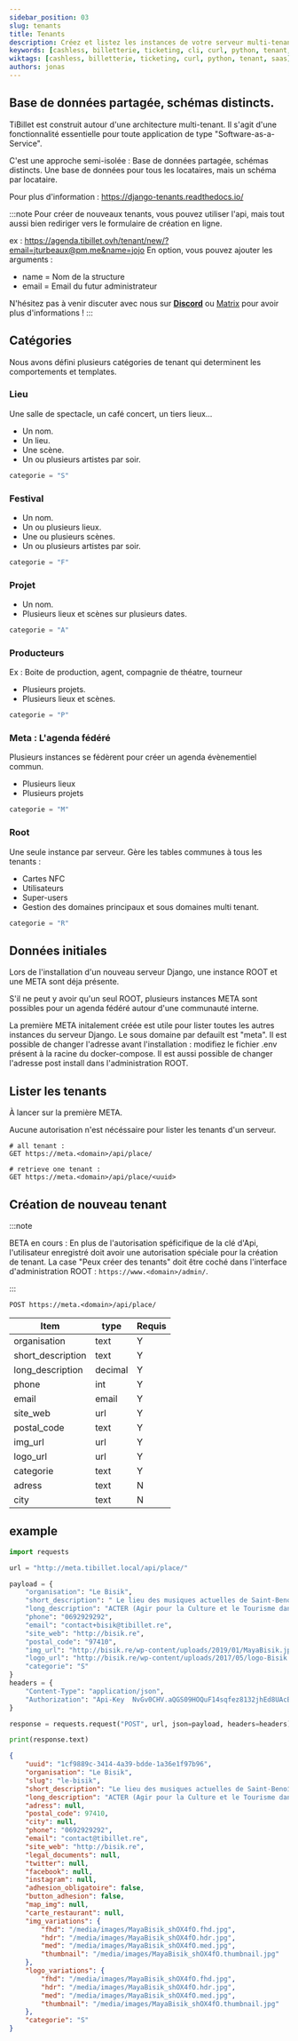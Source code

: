 ```yaml
---
sidebar_position: 03
slug: tenants
title: Tenants
description: Créez et listez les instances de votre serveur multi-tenant
keywords: [cashless, billetterie, ticketing, cli, curl, python, tenant, saas]
wiktags: [cashless, billetterie, ticketing, curl, python, tenant, saas]
authors: jonas
---
```


## Base de données partagée, schémas distincts.

TiBillet est construit autour d'une architecture multi-tenant. Il s'agit d'une fonctionnalité essentielle pour toute
application de type "Software-as-a-Service".

C'est une approche semi-isolée : Base de données partagée, schémas distincts. Une base de données pour tous les
locataires, mais un schéma par locataire.

Pour plus d'information : https://django-tenants.readthedocs.io/


:::note
Pour créer de nouveaux tenants, vous pouvez utiliser l'api, mais tout aussi bien rediriger vers le formulaire de création en ligne.

ex : https://agenda.tibillet.ovh/tenant/new/?email=jturbeaux@pm.me&name=jojo
En option, vous pouvez ajouter les arguments :
- name = Nom de la structure
- email = Email du futur administrateur

N'hésitez pas à venir discuter avec nous sur **[Discord](https://discord.gg/7FJvtYx)** ou [Matrix](https://matrix.to/#/#tibillet:tiers-lieux.org) pour avoir plus d'informations !
:::

## Catégories

Nous avons défini plusieurs catégories de tenant qui determinent les comportements et templates.

### Lieu

Une salle de spectacle, un café concert, un tiers lieux...

- Un nom.
- Un lieu.
- Une scène.
- Un ou plusieurs artistes par soir.

```python
categorie = "S"
```

### Festival

- Un nom.
- Un ou plusieurs lieux.
- Une ou plusieurs scènes.
- Un ou plusieurs artistes par soir.

```python
categorie = "F"
```

### Projet

- Un nom.
- Plusieurs lieux et scènes sur plusieurs dates.

```python
categorie = "A"
```

### Producteurs

Ex : Boite de production, agent, compagnie de théatre, tourneur

- Plusieurs projets.
- Plusieurs lieux et scènes.

```python
categorie = "P"
```

### Meta : L'agenda fédéré

Plusieurs instances se fédèrent pour créer un agenda évènementiel commun.

- Plusieurs lieux
- Plusieurs projets

```python
categorie = "M"
```

### Root

Une seule instance par serveur.
Gère les tables communes à tous les tenants :

- Cartes NFC
- Utilisateurs
- Super-users
- Gestion des domaines principaux et sous domaines multi tenant.

```python
categorie = "R"
```

## Données initiales

Lors de l'installation d'un nouveau serveur Django, une instance ROOT et une META sont déja présente.

S'il ne peut y avoir qu'un seul ROOT, plusieurs instances META sont possibles pour un agenda fédéré autour d'une
communauté interne.

La première META initalement créée est utile pour lister toutes les autres instances du serveur Django. Le sous domaine
par defauilt est "meta". Il est possible de changer l'adresse avant l'installation : modifiez le fichier .env présent à
la racine du docker-compose. Il est aussi possible de changer l'adresse post install dans l'administration ROOT.

## Lister les tenants

À lancer sur la première META.

Aucune autorisation n'est nécéssaire pour lister les tenants d'un serveur.

```text
# all tenant :
GET https://meta.<domain>/api/place/

# retrieve one tenant :
GET https://meta.<domain>/api/place/<uuid>
```

## Création de nouveau tenant

:::note

BETA en cours : En plus de l'autorisation spéficifique de la clé d'Api, l'utilisateur enregistré doit avoir une
autorisation spéciale pour la création de tenant. La case "Peux créer des tenants" doit être coché dans l'interface d'administration ROOT : ```https://www.<domain>/admin/```.

:::

```
POST https://meta.<domain>/api/place/
```

| Item              | type    | Requis |
|-------------------|---------|--------|
| organisation      | text    | Y      |
| short_description | text    | Y      |
| long_description  | decimal | Y      |
| phone             | int     | Y      |
| email             | email   | Y      |
| site_web          | url     | Y      |
| postal_code       | text    | Y      |
| img_url           | url     | Y      |
| logo_url          | url     | Y      |
| categorie         | text    | Y      |
| adress            | text    | N      |
| city              | text    | N      |

## example

```python
import requests

url = "http://meta.tibillet.local/api/place/"

payload = {
    "organisation": "Le Bisik",
    "short_description": " Le lieu des musiques actuelles de Saint-Benoît",
    "long_description": "ACTER (Agir pour la Culture et le Tourisme dans l’Est de La Réunion) est née il y cinq ans de la volonté farouche de porter un projet culturel populaire et de créer un lieu de diffusion original de Musiques Actuelles dans l’Est de La Réunion. Avec le Bisik nous avons inventé un tiers-lieu original, un espace de convivialité pluriel qui pourrait préfigurer une Scène De Musiques Actuelles adaptée au territoire souhaitée par notre équipe et d’ores et déjà par nombre de nos partenaires avec qui nous signerons prochainement un conventionnement pluriannuel.",
    "phone": "0692929292",
    "email": "contact+bisik@tibillet.re",
    "site_web": "http://bisik.re",
    "postal_code": "97410",
    "img_url": "http://bisik.re/wp-content/uploads/2019/01/MayaBisik.jpg",
    "logo_url": "http://bisik.re/wp-content/uploads/2017/05/logo-Bisik.png",
    "categorie": "S"
}
headers = {
    "Content-Type": "application/json",
    "Authorization": "Api-Key  NvGv0CHV.aQGS09HOQuF14sqfez8132jhEd8UAcBsp"
}

response = requests.request("POST", url, json=payload, headers=headers)

print(response.text)
```

```json title="HTTP json response"
{
	"uuid": "1cf9889c-3414-4a39-bdde-1a36e1f97b96",
	"organisation": "Le Bisik",
	"slug": "le-bisik",
	"short_description": "Le lieu des musiques actuelles de Saint-Benoît",
	"long_description": "ACTER (Agir pour la Culture et le Tourisme dans l’Est de La Réunion) est née il y cinq ans de la volonté farouche de porter un projet culturel populaire et de créer un lieu de diffusion original de Musiques Actuelles dans l’Est de La Réunion. Avec le Bisik nous avons inventé un tiers-lieu original, un espace de convivialité pluriel qui pourrait préfigurer une Scène De Musiques Actuelles adaptée au territoire souhaitée par notre équipe et d’ores et déjà par nombre de nos partenaires avec qui nous signerons prochainement un conventionnement pluriannuel.",
	"adress": null,
	"postal_code": 97410,
	"city": null,
	"phone": "0692929292",
	"email": "contact@tibillet.re",
	"site_web": "http://bisik.re",
	"legal_documents": null,
	"twitter": null,
	"facebook": null,
	"instagram": null,
	"adhesion_obligatoire": false,
	"button_adhesion": false,
	"map_img": null,
	"carte_restaurant": null,
	"img_variations": {
		"fhd": "/media/images/MayaBisik_shOX4fO.fhd.jpg",
		"hdr": "/media/images/MayaBisik_shOX4fO.hdr.jpg",
		"med": "/media/images/MayaBisik_shOX4fO.med.jpg",
		"thumbnail": "/media/images/MayaBisik_shOX4fO.thumbnail.jpg"
	},
	"logo_variations": {
		"fhd": "/media/images/MayaBisik_shOX4fO.fhd.jpg",
		"hdr": "/media/images/MayaBisik_shOX4fO.hdr.jpg",
		"med": "/media/images/MayaBisik_shOX4fO.med.jpg",
		"thumbnail": "/media/images/MayaBisik_shOX4fO.thumbnail.jpg"
	},
	"categorie": "S"
}
```
